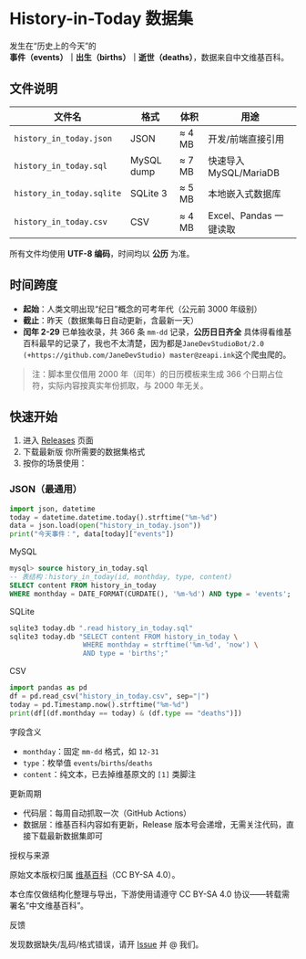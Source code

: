 # History-in-Today 数据集

发生在“历史上的今天”的  
**事件（events）｜出生（births）｜逝世（deaths）**，数据来自中文维基百科。

## 文件说明

| 文件名 | 格式 | 体积 | 用途 |
|----|----|----|----|
| `history_in_today.json` | JSON | ≈ 4 MB | 开发/前端直接引用 |
| `history_in_today.sql` | MySQL dump | ≈ 7 MB | 快速导入 MySQL/MariaDB |
| `history_in_today.sqlite` | SQLite 3 | ≈ 5 MB | 本地嵌入式数据库 |
| `history_in_today.csv` | CSV | ≈ 4 MB | Excel、Pandas 一键读取 |

所有文件均使用 **UTF-8 编码**，时间均以 **公历** 为准。

## 时间跨度

- **起始**：人类文明出现“纪日”概念的可考年代（公元前 3000 年级别）  
- **截止**：昨天（数据集每日自动更新，含最新一天）  
- **闰年 2-29** 已单独收录，共 366 条 `mm-dd` 记录，**公历日日齐全**
具体得看维基百科最早的记录了，我也不太清楚，因为都是`JaneDevStudioBot/2.0 (+https://github.com/JaneDevStudio) master@zeapi.ink`这个爬虫爬的。

> 注：脚本里仅借用 2000 年（闰年）的日历模板来生成 366 个日期占位符，实际内容按真实年份抓取，与 2000 年无关。

## 快速开始

1. 进入 [Releases](https://github.com/JaneDevStudio/History-in-Today-Data-set/releases) 页面
2. 下载最新版 你所需要的数据集格式
3. 按你的场景使用：

### JSON（最通用）
```python
import json, datetime
today = datetime.datetime.today().strftime("%m-%d")
data = json.load(open("history_in_today.json"))
print("今天事件：", data[today]["events"])
```

MySQL

```sql
mysql> source history_in_today.sql
-- 表结构：history_in_today(id, monthday, type, content)
SELECT content FROM history_in_today
WHERE monthday = DATE_FORMAT(CURDATE(), '%m-%d') AND type = 'events';
```

SQLite

```bash
sqlite3 today.db ".read history_in_today.sql"
sqlite3 today.db "SELECT content FROM history_in_today \
                  WHERE monthday = strftime('%m-%d', 'now') \
                  AND type = 'births';"
```

CSV

```python
import pandas as pd
df = pd.read_csv("history_in_today.csv", sep="|")
today = pd.Timestamp.now().strftime("%m-%d")
print(df[(df.monthday == today) & (df.type == "deaths")])
```

字段含义

- `monthday`：固定 `mm-dd` 格式，如 `12-31`
- `type`：枚举值 `events`/`births`/`deaths`
- `content`：纯文本，已去掉维基原文的 `[1]` 类脚注

更新周期

- 代码层：每周自动抓取一次（GitHub Actions）
- 数据层：维基百科内容如有更新，Release 版本号会递增，无需关注代码，直接下载最新数据集即可

授权与来源

原始文本版权归属 [维基百科](https://zh.wikipedia.org)（CC BY-SA 4.0）。

本仓库仅做结构化整理与导出，下游使用请遵守 CC BY-SA 4.0 协议——转载需署名“中文维基百科”。

反馈

发现数据缺失/乱码/格式错误，请开 [Issue](https://github.com/JaneDevStudio/History-in-Today-Data-set/issues) 并 @ 我们。